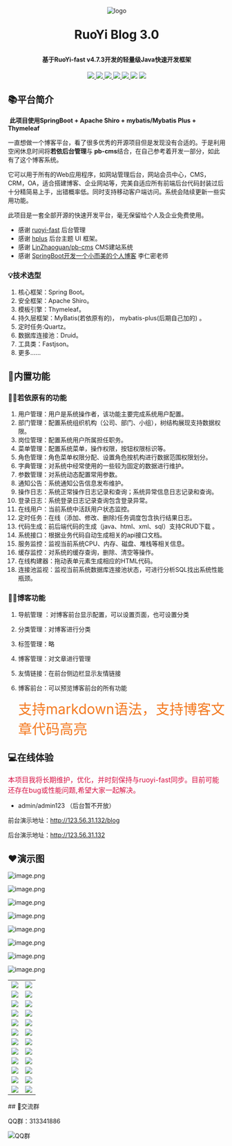 <p align="center">
	<img alt="logo" src="https://oscimg.oschina.net/oscnet/up-dd77653d7c9f197dd9d93684f3c8dcfbab6.png">
</p>
<h1 align="center" style="margin: 30px 0 30px; font-weight: bold;">RuoYi Blog 3.0</h1>
<h4 align="center">基于RuoYi-fast v4.7.3开发的轻量级Java快速开发框架</h4>
<p align="center">
<a target="_blank" href="https://gitee.com/GiteeKey/ruoyi-blog">
    <img src="https://img.shields.io/badge/JDK-1.8+-green.svg" ></img>
        <img src="https://img.shields.io/badge/mysql-5.7-yellow.svg" >
    <img src="https://img.shields.io/badge/springboot-2.5.12.RELEASE-green" ></img>
    <img src="https://img.shields.io/badge/Blog-v1.0-brightgreen.svg">
	<img src="https://img.shields.io/badge/mybatis--plus-3.5.1-green" ></img>
</a>
	<a href="https://gitee.com/y_project/RuoYi"><img src="https://img.shields.io/badge/RuoYi-v4.7.3-brightgreen.svg"></a>
	<a href="https://gitee.com/y_project/RuoYi/blob/master/LICENSE"><img src="https://img.shields.io/github/license/mashape/apistatus.svg"></a>
</p>



## 📚平台简介

​		**此项目使用SpringBoot + Apache Shiro + mybatis/Mybatis Plus + Thymeleaf**

​		一直想做一个博客平台，看了很多优秀的开源项目但是发现没有合适的。于是利用空闲休息时间将**若依后台管理**与 **pb-cms**结合，在自己参考着开发一部分，如此有了这个博客系统。

​		它可以用于所有的Web应用程序，如网站管理后台，网站会员中心，CMS，CRM，OA，适合搭建博客、企业网站等，完美自适应所有前端后台代码封装过后十分精简易上手，出错概率低。同时支持移动客户端访问。系统会陆续更新一些实用功能。

此项目是一套全部开源的快速开发平台，毫无保留给个人及企业免费使用。

* 感谢 [ruoyi-fast](https://gitee.com/y_project/RuoYi-fast) 后台管理
* 感谢 [hplus](https://gitee.com/hplus_admin/hplus) 后台主题 UI 框架。
* 感谢 [LinZhaoguan/pb-cms](https://gitee.com/LinZhaoguan/pb-cms)  CMS建站系统 
* 感谢 [SpringBoot开发一个小而美的个人博客](https://search.bilibili.com/all?keyword=SpringBoot%E5%BC%80%E5%8F%91%E4%B8%80%E4%B8%AA%E5%B0%8F%E8%80%8C%E7%BE%8E%E7%9A%84%E4%B8%AA%E4%BA%BA%E5%8D%9A%E5%AE%A2&from_source=webtop_search&spm_id_from=333.1007) 李仁密老师

### 💡技术选型

1. 核心框架：Spring Boot。
2. 安全框架：Apache Shiro。
3. 模板引擎：Thymeleaf。
4. 持久层框架：MyBatis(若依原有的)， mybatis-plus(后期自己加的) 。
5. 定时任务:Quartz。
6. 数据库连接池：Druid。
7. 工具类：Fastjson。
8. 更多……

##  🎨内置功能

### 👨‍🔬若依原有的功能

1.  用户管理：用户是系统操作者，该功能主要完成系统用户配置。
2.  部门管理：配置系统组织机构（公司、部门、小组），树结构展现支持数据权限。
3.  岗位管理：配置系统用户所属担任职务。
4.  菜单管理：配置系统菜单，操作权限，按钮权限标识等。
5.  角色管理：角色菜单权限分配、设置角色按机构进行数据范围权限划分。
6.  字典管理：对系统中经常使用的一些较为固定的数据进行维护。
7.  参数管理：对系统动态配置常用参数。
8.  通知公告：系统通知公告信息发布维护。
9.  操作日志：系统正常操作日志记录和查询；系统异常信息日志记录和查询。
10.  登录日志：系统登录日志记录查询包含登录异常。
11.  在线用户：当前系统中活跃用户状态监控。
12.  定时任务：在线（添加、修改、删除)任务调度包含执行结果日志。
13.  代码生成：前后端代码的生成（java、html、xml、sql）支持CRUD下载 。
14.  系统接口：根据业务代码自动生成相关的api接口文档。
15.  服务监控：监视当前系统CPU、内存、磁盘、堆栈等相关信息。
16.  缓存监控：对系统的缓存查询，删除、清空等操作。
17.  在线构建器：拖动表单元素生成相应的HTML代码。
18.  连接池监视：监视当前系统数据库连接池状态，可进行分析SQL找出系统性能瓶颈。

### 👨‍💻博客功能

1. 导航管理 ：对博客前台显示配置，可以设置页面，也可设置分类

2. 分类管理：对博客进行分类

3. 标签管理：略

4. 博客管理：对文章进行管理

5. 友情链接：在前台侧边栏显示友情链接

6. 博客前台：可以预览博客前台的所有功能

   <font color=#f47920 size=6>支持markdown语法，支持博客文章代码高亮</font>

## 💻在线体验

<font color=#d71345 size=3>本项目我将长期维护，优化，并时刻保持与ruoyi-fast同步。目前可能还存在bug或性能问题,希望大家一起解决。</font>

- admin/admin123   （后台暂不开放）

前台演示地址：http://123.56.31.132/blog

后台演示地址：http://123.56.31.132

## ❤️演示图

![image.png](https://s2.loli.net/2022/03/19/WBZ36KxVAqs5Ovf.png)

![image.png](https://s2.loli.net/2022/03/19/iQTCEsmcvILyYAb.png)

![image.png](https://s2.loli.net/2022/03/19/wpHv5n6GTqlPb4O.png)

![image.png](https://s2.loli.net/2022/03/19/98IXsOT2gcKeJQk.png)

![image.png](https://s2.loli.net/2022/04/19/T8IMdQnav3j5m2O.png)

![image.png](https://s2.loli.net/2022/03/19/FXfj8a5hERMkYqt.png)

![image.png](https://s2.loli.net/2022/01/28/zJa3xbRGKuWrow2.png)

![image.png](https://s2.loli.net/2022/03/19/auCJ6hne3dAkDZR.png)



<table> 
      <tr>
        <td><a href="https://sm.ms/image/zXO7UdcbIYrsEnL" ><img src="https://s2.loli.net/2022/01/28/zXO7UdcbIYrsEnL.jpg" ></a></td>
        <td><a href="https://sm.ms/image/rj8nHaZu9WYS65c" ><img src="https://s2.loli.net/2022/01/28/rj8nHaZu9WYS65c.jpg" ></a></td>
    </tr> 
       <tr>
        <td><a href="https://sm.ms/image/45Jvn9MzkHtwBNZ" ><img src="https://s2.loli.net/2022/01/28/45Jvn9MzkHtwBNZ.jpg" ></a></td>
        <td><a href="https://sm.ms/image/LAgiZVxPSoJvIW3" target="_blank"><img src="https://s2.loli.net/2022/01/28/LAgiZVxPSoJvIW3.jpg" ></a></td>
    </tr> 
        <tr>
        <td><img src="https://oscimg.oschina.net/oscnet/up-42e518aa72a24d228427a1261cb3679f395.png"/></td>
        <td><img src="https://oscimg.oschina.net/oscnet/up-7f20dd0edba25e5187c5c4dd3ec7d3d9797.png"/></td>
    </tr>
    <tr>
        <td><img src="https://oscimg.oschina.net/oscnet/up-2dae3d87f6a8ca05057db059cd9a411d51d.png"/></td>
        <td><img src="https://oscimg.oschina.net/oscnet/up-ea4d98423471e55fba784694e45d12bd4bb.png"/></td>
    </tr>
    <tr>
        <td><img src="https://oscimg.oschina.net/oscnet/up-7f6c6e9f5873efca09bd2870ee8468b8fce.png"/></td>
        <td><img src="https://oscimg.oschina.net/oscnet/up-c708b65f2c382a03f69fe1efa8d341e6cff.png"/></td>
    </tr>
    <tr>
        <td><img src="https://oscimg.oschina.net/oscnet/up-9ab586c47dd5c7b92bca0d727962c90e3b8.png"/></td>
        <td><img src="https://oscimg.oschina.net/oscnet/up-ef954122a2080e02013112db21754b955c6.png"/></td>
    </tr>	 
    <tr>
        <td><img src="https://oscimg.oschina.net/oscnet/up-088edb4d531e122415a1e2342bccb1a9691.png"/></td>
        <td><img src="https://oscimg.oschina.net/oscnet/up-f886fe19bd820c0efae82f680223cac196c.png"/></td>
    </tr>
    <tr>
        <td><img src="https://oscimg.oschina.net/oscnet/up-c7a2eb71fa65d6e660294b4bccca613d638.png"/></td>
        <td><img src="https://oscimg.oschina.net/oscnet/up-e60137fb0787defe613bd83331dc4755a70.png"/></td>
    </tr>
    <tr>
        <td><img src="https://oscimg.oschina.net/oscnet/up-7c51c1b5758f0a0f92ed3c60469b7526f9f.png"/></td>
        <td><img src="https://oscimg.oschina.net/oscnet/up-15181aed45bb2461aa97b594cbf2f86ea5f.png"/></td>
    </tr>
    <tr>
        <td><img src="https://oscimg.oschina.net/oscnet/up-83326ad52ea63f67233d126226738054d98.png"/></td>
        <td><img src="https://oscimg.oschina.net/oscnet/up-3bd6d31e913b70df00107db51d64ef81df7.png"/></td>
    </tr>
    <tr>
        <td><img src="https://oscimg.oschina.net/oscnet/up-70a2225836bc82042a6785edf6299e2586a.png"/></td>
        <td><img src="https://oscimg.oschina.net/oscnet/up-0184d6ab01fdc6667a14327fcaf8b46345d.png"/></td>
    </tr>
    <tr>
        <td><img src="https://oscimg.oschina.net/oscnet/up-64d8086dc2c02c8f71170290482f7640098.png"/></td>
        <td><img src="https://oscimg.oschina.net/oscnet/up-5e4daac0bb59612c5038448acbcef235e3a.png"/></td>
    </tr>
</table>
## 🐧交流群

QQ群：313341886

![QQ群](http://123.56.31.132:10010/profile/blog/2022/05/image_20220521093821A001.png)